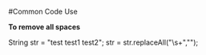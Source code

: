 #Common Code Use

**To remove all spaces**

String str = "test test1     test2";
str = str.replaceAll("\\s+","");